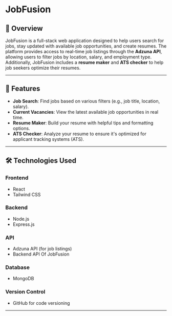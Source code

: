 # JobFusion

## 📌 Overview
JobFusion is a full-stack web application designed to help users search for jobs, stay updated with available job opportunities, and create resumes. The platform provides access to real-time job listings through the **Adzuna API**, allowing users to filter jobs by location, salary, and employment type. Additionally, JobFusion includes a **resume maker** and **ATS checker** to help job seekers optimize their resumes.

---

## 🚀 Features

- **Job Search**: Find jobs based on various filters (e.g., job title, location, salary).
- **Current Vacancies**: View the latest available job opportunities in real time.
- **Resume Maker**: Build your resume with helpful tips and formatting options.
- **ATS Checker**: Analyze your resume to ensure it's optimized for applicant tracking systems (ATS).
---

## 🛠️ Technologies Used

### Frontend
- React
- Tailwind CSS

### Backend
- Node.js
- Express.js

### API
- Adzuna API (for job listings)
- Backend API Of JobFusion

### Database
- MongoDB 

### Version Control
- GitHub for code versioning

---
